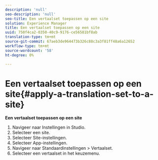 ```yaml
---
description: 'null'
seo-description: 'null'
seo-title: Een vertaalset toepassen op een site
solution: Experience Manager
title: Een vertaalset toepassen op een site
uuid: 750f4ca2-0350-40c9-9176-ce56581bf8ab
translation-type: tm+mt
source-git-commit: 67aeb3de964473b326c88c3a3f81ff48a6a12652
workflow-type: tm+mt
source-wordcount: '58'
ht-degree: 0%

---
```



# Een vertaalset toepassen op een site{#apply-a-translation-set-to-a-site}

**Een vertaalset toepassen op een site**

1. Navigeer naar Instellingen in Studio.
1. Selecteer een site.
1. Selecteer Site-instellingen.
1. Selecteer App-instellingen.
1. Navigeer naar Standaardinstellingen > Vertaalset.
1. Selecteer een vertaalset in het keuzemenu.
